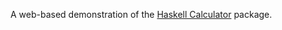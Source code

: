 A web-based demonstration of the [Haskell Calculator](https://github.com/jonathanknowles/haskell-calculator) package.

